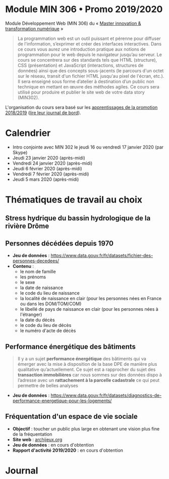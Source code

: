 # Module MIN 306 • Promo 2019/2020

Module Développement Web (MIN 306) du « [Master innovation &amp; transformation numérique](https://www.sciencespo.fr/ecole-management-innovation/fr/formations/innovation-transformation-numerique.html) »

> La programmation web est un outil puissant et pérenne pour diffuser de l'information, s’exprimer et créer des interfaces interactives.
> Dans ce cours vous aurez une introduction pratique aux notions de programmation pour le web depuis le navigateur jusqu’au serveur.
> Le cours se concentrera sur des standards tels que HTML (structure), CSS (présentation) et JavaScript (interactions, structures de données) ainsi que des concepts sous-jacents (le parcours d'un octet sur le réseau, transit d'un fichier HTML jusqu'au pixel de l'écran, etc.).
> Il sera enseigné sous forme d’atelier à destination d’un public non technique en mettant en œuvre des méthodes agiles.
> Ce cours sera utilisé pour produire et publier le site web de votre data story (MIN302).

L'organisation du cours sera basé sur les [apprentissages de la promotion 2018/2019](https://github.com/oncletom/m2-min-2018) ([lire leur journal de bord](https://github.com/oncletom/m2-min-2018/blob/master/JOURNAL.md#jeudi-29-novembre)).

# Calendrier

- Intro conjointe avec MIN 302 le jeudi 16 ou vendredi 17 janvier 2020 (par Skype)
- Jeudi 23 janvier 2020 (après-midi)
- Vendredi 24 janvier 2020 (après-midi)
- Jeudi 6 février 2020 (après-midi)
- Vendredi 7 février 2020 (après-midi)
- Jeudi 5 mars 2020 (après-midi)

# Thématiques de travail au choix

## Stress hydrique du bassin hydrologique de la rivière Drôme

## Personnes décédées depuis 1970

- **Jeu de données** : https://www.data.gouv.fr/fr/datasets/fichier-des-personnes-decedees/
- **Contenu** :
  - le nom de famille
  - les prénoms
  - le sexe
  - la date de naissance
  - le code du lieu de naissance
  - la localité de naissance en clair (pour les personnes nées en France ou dans les DOM/TOM/COM)
  - le libellé de pays de naissance en clair (pour les personnes nées à l'étranger)
  - la date du décès
  - le code du lieu de décès
  - le numéro d'acte de décès
  
## Performance énergétique des bâtiments
  
> Il y a un sujet **performance énergétique** des bâtiments qui va émerger avec la mise à disposition de la base DPE de manière plus qualitative qu’actuellement. Ce sujet est a rapprocher du sujet des **transaction immobilières** car nous sommes sur des données dispo à l’adresse avec un **rattachement à la parcelle cadastrale** ce qui peut permettre de belles analyses
  
- **Jeu de données** : https://www.data.gouv.fr/fr/datasets/diagnostics-de-performance-energetique-pour-les-logements/

## Fréquentation d'un espace de vie sociale

- **Objectif** : toucher un public plus large en obtenant une vision plus fine de la fréquentation
- **Site web** : [archijeux.org](https://archijeux.org)
- **Jeu de données** : en cours d'obtention
- **Rapport d'activité 2019/2020** : en cours d'obtention

# Journal
